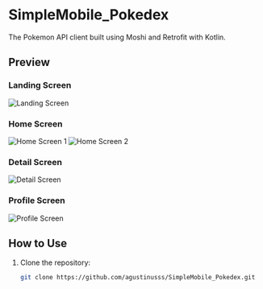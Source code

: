 # SimpleMobile_Pokedex

The Pokemon API client built using Moshi and Retrofit with Kotlin.

## Preview

### Landing Screen
![Landing Screen](https://github.com/agustinusss/SimpleMobile_Pokedex/assets/99394349/344b393c-ac9e-48d7-8e0e-44382aab6859)

### Home Screen
![Home Screen 1](https://github.com/agustinusss/SimpleMobile_Pokedex/assets/99394349/94d40284-0cb8-447d-a150-d36098c84617)
![Home Screen 2](https://github.com/agustinusss/SimpleMobile_Pokedex/assets/99394349/cc54c66c-7330-46e9-8320-be19b2a1b62b)

### Detail Screen
![Detail Screen](https://github.com/agustinusss/SimpleMobile_Pokedex/assets/99394349/17c07256-e367-4bf4-a7a5-372879718ed9)

### Profile Screen
![Profile Screen](https://github.com/agustinusss/SimpleMobile_Pokedex/assets/99394349/435ea05f-e0d0-4c3c-834c-43122f3eeff7)

## How to Use

1. Clone the repository:
   ```bash
   git clone https://github.com/agustinusss/SimpleMobile_Pokedex.git
